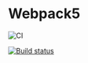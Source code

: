 # Webpack5

![CI](https://github.com/satriks/ajh_DOM_task1/actions/workflows/web.yml/badge.svg)

[![Build status](https://ci.appveyor.com/api/projects/status/enf1v1294t10x1eh?svg=true)](https://ci.appveyor.com/project/satriks/ajh-dom-task1)


